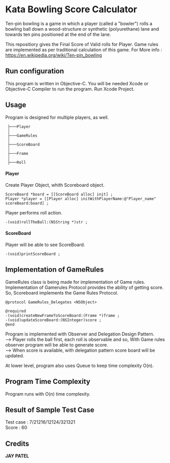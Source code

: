 # Kata Bowling Score Calculator

Ten-pin bowling is a game in which a player (called a "bowler") rolls a bowling ball down a wood-structure or synthetic (polyurethane) lane and towards ten pins positioned at the end of the lane.

This repositiory gives the Final Score of Valid rolls for Player. Game rules are implemented as per traditional calculation of this game. 
For More info : https://en.wikipedia.org/wiki/Ten-pin_bowling

## Run configuration

This program is written in Objective-C. You will be needed Xcode or Objective-C Compiler to run the program.
Run Xcode Project.

## Usage

Program is designed for multiple players, as well. 

```
 ├───Player
 │
 ├───GameRules
 │
 ├───ScoreBoard
 │
 ├───Frame
 │
 ├───Roll
```

#### Player

Create Player Object, whith Scoreboard object. 

```
ScoreBoard *board = [[ScoreBoard alloc] init] ;
Player *player = [[Player alloc] initWithPlayerName:@"Player_name" scoreBoard:board] ;
```

Player performs roll action.

```
-(void)rollTheBall:(NSString *)str ;
```

#### ScoreBoard 

Player will be able to see ScoreBoard.

```
-(void)printScoreBoard ;
```

## Implementation of GameRules

GameRules class is being made for implementation of Game rules. Implementation of Gamerules Protocol provides the ability of getting score.<br/>
So, Scoreboard implements the Game Rules Protocol. 

```
@protocol GameRules_Delegates <NSObject>

@required
-(void)createNewFrameToScoreBoard:(Frame *)frame ;
-(void)updateScoreBoard:(NSInteger)score ;
@end
```

Program is implemented with Observer and Delegation Design Pattern.<br/>
--> Player rolls the ball first, each roll is observable and so, With Game rules observer program will be able to generate score.<br/>
--> When score is available, with delegation pattern score board will be updated.<br/>

At lower level, program also uses Queue to keep time complexity O(n). 


## Program Time Complexity

Program runs with O(n) time complexity.


## Result of Sample Test Case

Test case : 7/21216/12124/321321 <br/>
Score : 60

## Credits

**JAY PATEL**
